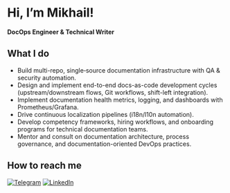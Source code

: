 # Hi, I’m Mikhail!
**DocOps Engineer & Technical Writer**

## What I do

- Build multi-repo, single‑source documentation infrastructure with QA & security automation.  
- Design and implement end-to-end docs-as-code development cycles (upstream/downstream flows, Git workflows, shift-left integration).
- Implement documentation health metrics, logging, and dashboards with Prometheus/Grafana.
- Drive continuous localization pipelines (i18n/l10n automation).
- Develop competency frameworks, hiring workflows, and onboarding programs for technical documentation teams.  
- Mentor and consult on documentation architecture, process governance, and documentation-oriented DevOps practices.

## How to reach me

[![Telegram](https://img.shields.io/badge/Telegram-2CA5E0?style=for-the-badge&logo=telegram&logoColor=white)](https://t.me/mbmarutyan)
[![LinkedIn](https://img.shields.io/badge/linkedin-%230077B5.svg?style=for-the-badge&logo=linkedin&logoColor=white)](https://www.linkedin.com/in/mikhail-marutyan/)
